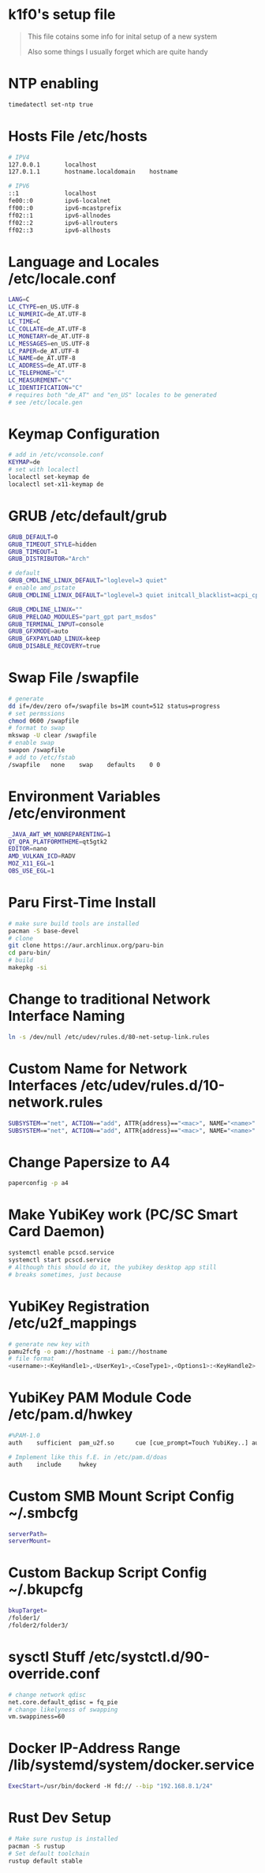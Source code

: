 # k1f0's setup file

> This file cotains some info for inital setup of a new system
> 
> Also some things I usually forget which are quite handy

# NTP enabling

```bash
timedatectl set-ntp true
```

# Hosts File /etc/hosts

```bash
# IPV4
127.0.0.1       localhost
127.0.1.1       hostname.localdomain    hostname

# IPV6
::1             localhost
fe00::0         ipv6-localnet
ff00::0         ipv6-mcastprefix
ff02::1         ipv6-allnodes
ff02::2         ipv6-allrouters
ff02::3         ipv6-allhosts
```

# Language and Locales /etc/locale.conf

```bash
LANG=C
LC_CTYPE=en_US.UTF-8
LC_NUMERIC=de_AT.UTF-8
LC_TIME=C
LC_COLLATE=de_AT.UTF-8
LC_MONETARY=de_AT.UTF-8
LC_MESSAGES=en_US.UTF-8
LC_PAPER=de_AT.UTF-8
LC_NAME=de_AT.UTF-8
LC_ADDRESS=de_AT.UTF-8
LC_TELEPHONE="C"
LC_MEASUREMENT="C"
LC_IDENTIFICATION="C"
# requires both "de_AT" and "en_US" locales to be generated
# see /etc/locale.gen
```

# Keymap Configuration

```bash
# add in /etc/vconsole.conf
KEYMAP=de
# set with localectl
localectl set-keymap de
localectl set-x11-keymap de
```

# GRUB /etc/default/grub

```bash
GRUB_DEFAULT=0
GRUB_TIMEOUT_STYLE=hidden
GRUB_TIMEOUT=1
GRUB_DISTRIBUTOR="Arch"

# default
GRUB_CMDLINE_LINUX_DEFAULT="loglevel=3 quiet"
# enable amd_pstate
GRUB_CMDLINE_LINUX_DEFAULT="loglevel=3 quiet initcall_blacklist=acpi_cpufreq_init amd_pstate.shared_mem=1"

GRUB_CMDLINE_LINUX=""
GRUB_PRELOAD_MODULES="part_gpt part_msdos"
GRUB_TERMINAL_INPUT=console
GRUB_GFXMODE=auto
GRUB_GFXPAYLOAD_LINUX=keep
GRUB_DISABLE_RECOVERY=true
```

# Swap File /swapfile

```bash
# generate
dd if=/dev/zero of=/swapfile bs=1M count=512 status=progress
# set permssions
chmod 0600 /swapfile
# format to swap
mkswap -U clear /swapfile
# enable swap
swapon /swapfile
# add to /etc/fstab
/swapfile   none    swap    defaults    0 0
```

# Environment Variables /etc/environment

```bash
_JAVA_AWT_WM_NONREPARENTING=1
QT_QPA_PLATFORMTHEME=qt5gtk2
EDITOR=nano
AMD_VULKAN_ICD=RADV
MOZ_X11_EGL=1
OBS_USE_EGL=1
```

# Paru First-Time Install

```bash
# make sure build tools are installed
pacman -S base-devel
# clone
git clone https://aur.archlinux.org/paru-bin
cd paru-bin/
# build
makepkg -si
```

# Change to traditional Network Interface Naming

```bash
ln -s /dev/null /etc/udev/rules.d/80-net-setup-link.rules
```

# Custom Name for Network Interfaces /etc/udev/rules.d/10-network.rules

```bash
SUBSYSTEM=="net", ACTION=="add", ATTR{address}=="<mac>", NAME="<name>"
SUBSYSTEM=="net", ACTION=="add", ATTR{address}=="<mac>", NAME="<name>"
```

# Change Papersize to A4

```bash
paperconfig -p a4
```

# Make YubiKey work (PC/SC Smart Card Daemon)

```bash
systemctl enable pcscd.service
systemctl start pcscd.service
# Although this should do it, the yubikey desktop app still
# breaks sometimes, just because
```

# YubiKey Registration /etc/u2f_mappings

```bash
# generate new key with
pamu2fcfg -o pam://hostname -i pam://hostname
# file format
<username>:<KeyHandle1>,<UserKey1>,<CoseType1>,<Options1>:<KeyHandle2>,<UserKey2>,<CoseType2>,<Options2>
```

# YubiKey PAM Module Code /etc/pam.d/hwkey

```bash
#%PAM-1.0
auth    sufficient  pam_u2f.so      cue [cue_prompt=Touch YubiKey..] authfile=/etc/u2f_mappings

# Implement like this f.E. in /etc/pam.d/doas
auth    include     hwkey
```

# Custom SMB Mount Script Config ~/.smbcfg

```bash
serverPath=
serverMount=
```

# Custom Backup Script Config ~/.bkupcfg

```bash
bkupTarget=
/folder1/
/folder2/folder3/
```

# sysctl Stuff /etc/systctl.d/90-override.conf

```bash
# change network qdisc
net.core.default_qdisc = fq_pie
# change likelyness of swapping
vm.swappiness=60
```

# Docker IP-Address Range /lib/systemd/system/docker.service

```bash
ExecStart=/usr/bin/dockerd -H fd:// --bip "192.168.8.1/24"
```

# Rust Dev Setup

```bash
# Make sure rustup is installed
pacman -S rustup
# Set default toolchain
rustup default stable
```

